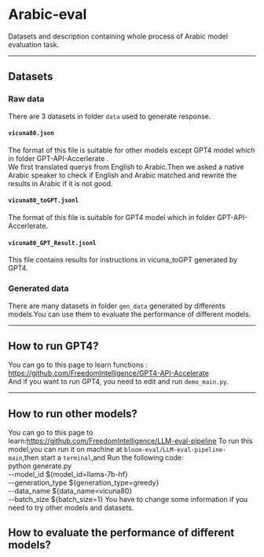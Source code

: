 # Arabic-eval
Datasets and description containing whole process of Arabic model evaluation task.<br>
****
## Datasets<br>
### Raw data
There are 3 datasets in folder ``data`` used to generate response.<br>
#### ``vicuna80.json``
The format of this file is suitable for other models except GPT4 model which in folder GPT-API-Accerlerate .<br>
We first translated querys from English to Arabic.Then we asked a native Arabic speaker to check if English and Arabic matched and rewrite the results in Arabic if it is not good.
#### ``vicuna80_toGPT.jsonl``
The format of this file is suitable for  GPT4  model which in folder GPT-API-Accerlerate.<br>
#### ``vicuna80_GPT_Result.jsonl``
This file contains results for instructions in vicuna_toGPT generated by GPT4.<br>
### Generated data
There are many datasets in folder ``gen_data`` generated by differents models.You can use them to evaluate the performance of different models.<br>
****
## How to run GPT4?
You can go to this page to learn  functions  : https://github.com/FreedomIntelligence/GPT4-API-Accelerate<br>
And if you want to run GPT4, you need to edit and run  ``demo_main.py``.  
****
## How to run other models?
You can go to this page to learn:https://github.com/FreedomIntelligence/LLM-eval-pipeline
To run this model,you can run it on machine at ``bloom-eval/LLM-eval-pipeline-main``,then start a ``terminal``,and Run the following code:  
python generate.py \
    --model_id ${model_id=llama-7b-hf} \
    --generation_type ${generation_type=greedy} \
    --data_name ${data_name=vicuna80} \
    --batch_size ${batch_size=1}
You have to change some information if you need to try other models and datasets.
    
## How to evaluate the performance of different models?




